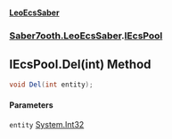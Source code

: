 #### [LeoEcsSaber](index.md 'index')
### [Saber7ooth.LeoEcsSaber](Saber7ooth.LeoEcsSaber.md 'Saber7ooth.LeoEcsSaber').[IEcsPool](IEcsPool.md 'Saber7ooth.LeoEcsSaber.IEcsPool')

## IEcsPool.Del(int) Method

```csharp
void Del(int entity);
```
#### Parameters

<a name='Saber7ooth.LeoEcsSaber.IEcsPool.Del(int).entity'></a>

`entity` [System.Int32](https://docs.microsoft.com/en-us/dotnet/api/System.Int32 'System.Int32')